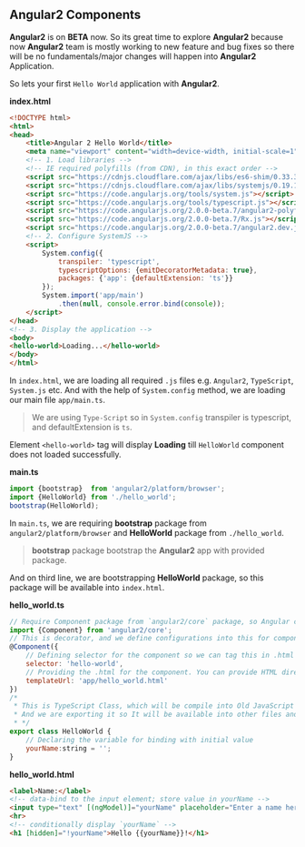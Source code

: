 Angular2 Components
-------------------

**Angular2** is on **BETA** now. So its great time to explore **Angular2** because now **Angular2** team is mostly
working to new feature and bug fixes so there will be no fundamentals/major changes will happen into **Angular2** 
Application.

So lets your first `Hello World` application with **Angular2**.

**index.html**
```HTML
<!DOCTYPE html>
<html>
<head>
    <title>Angular 2 Hello World</title>
    <meta name="viewport" content="width=device-width, initial-scale=1">
    <!-- 1. Load libraries -->
    <!-- IE required polyfills (from CDN), in this exact order -->
    <script src="https://cdnjs.cloudflare.com/ajax/libs/es6-shim/0.33.3/es6-shim.min.js"></script>
    <script src="https://cdnjs.cloudflare.com/ajax/libs/systemjs/0.19.16/system-polyfills.js"></script>
    <script src="https://code.angularjs.org/tools/system.js"></script>
    <script src="https://code.angularjs.org/tools/typescript.js"></script>
    <script src="https://code.angularjs.org/2.0.0-beta.7/angular2-polyfills.js"></script>
    <script src="https://code.angularjs.org/2.0.0-beta.7/Rx.js"></script>
    <script src="https://code.angularjs.org/2.0.0-beta.7/angular2.dev.js"></script>
    <!-- 2. Configure SystemJS -->
    <script>
        System.config({
            transpiler: 'typescript',
            typescriptOptions: {emitDecoratorMetadata: true},
            packages: {'app': {defaultExtension: 'ts'}}
        });
        System.import('app/main')
            .then(null, console.error.bind(console));
    </script>
</head>
<!-- 3. Display the application -->
<body>
<hello-world>Loading...</hello-world>
</body>
</html>
```

In `index.html`, we are loading all required `.js` files e.g. `Angular2`, `TypeScript`, `System.js` etc. And with the
help of `System.config` method, we are loading our main file `app/main.ts`.

> We are using `Type-Script` so in `System.config` transpiler is typescript, and defaultExtension is `ts`.

Element `<hello-world>` tag will display **Loading** till `HelloWorld` component does not loaded successfully.

**main.ts**
```JavaScript
import {bootstrap}  from 'angular2/platform/browser';
import {HelloWorld} from './hello_world';
bootstrap(HelloWorld);
```

In `main.ts`, we are requiring **bootstrap** package from `angular2/platform/browser` and **HelloWorld** package from
`./hello_world`.

> **bootstrap** package bootstrap the **Angular2** app with provided package.

And on third line, we are bootstrapping **HelloWorld** package, so this package will be available into `index.html`.

**hello_world.ts**
```JavaScript
// Require Component package from `angular2/core` package, so Angular can recognize that it is a component
import {Component} from 'angular2/core';
// This is decorator, and we define configurations into this for component.
@Component({
    // Defining selector for the component so we can tag this in .html file to attache the component.
    selector: 'hello-world',
    // Providing the .html for the component. You can provide HTML directly with property template as we do into Angular1.X
    templateUrl: 'app/hello_world.html'
})
/*
 * This is TypeScript Class, which will be compile into Old JavaScript Class.
 * And we are exporting it so It will be available into other files and modules.
 * */
export class HelloWorld {
    // Declaring the variable for binding with initial value
    yourName:string = '';
}
```

**hello_world.html**
```HTML
<label>Name:</label>
<!-- data-bind to the input element; store value in yourName -->
<input type="text" [(ngModel)]="yourName" placeholder="Enter a name here">
<hr>
<!-- conditionally display `yourName` -->
<h1 [hidden]="!yourName">Hello {{yourName}}!</h1>
```